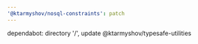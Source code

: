 ```yaml
---
'@ktarmyshov/nosql-constraints': patch
---
```


dependabot: directory '/', update @ktarmyshov/typesafe-utilities
